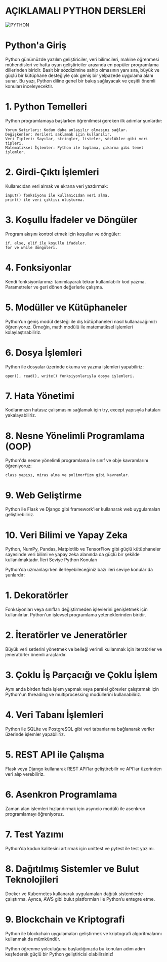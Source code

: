 # AÇIKLAMALI PYTHON DERSLERİ
![PYTHON ](https://github.com/user-attachments/assets/a6d8d43c-1836-41e4-9c63-435009ddfa28)

# Python'a Giriş

Python günümüzde yazılım geliştiriciler, veri bilimcileri, makine öğrenmesi mühendisleri ve hatta oyun geliştiriciler arasında en popüler programlama dillerinden biridir. Basit bir sözdizimine sahip olmasının yanı sıra, büyük ve güçlü bir kütüphane desteğiyle çok geniş bir yelpazede uygulama alanı sunar. Bu yazı, Python diline genel bir bakış sağlayacak ve çeşitli önemli konuları inceleyecektir.
# 1. Python Temelleri

Python programlamaya başlarken öğrenilmesi gereken ilk adımlar şunlardır:

    Yorum Satırları: Kodun daha anlaşılır olmasını sağlar.
    Değişkenler: Verileri saklamak için kullanılır.
    Veri Tipleri: Sayılar, stringler, listeler, sözlükler gibi veri tipleri.
    Matematiksel İşlemler: Python ile toplama, çıkarma gibi temel işlemler.

# 2. Girdi-Çıktı İşlemleri

Kullanıcıdan veri almak ve ekrana veri yazdırmak:

    input() fonksiyonu ile kullanıcıdan veri alma.
    print() ile veri çıktısı oluşturma.

# 3. Koşullu İfadeler ve Döngüler

Program akışını kontrol etmek için koşullar ve döngüler:

    if, else, elif ile koşullu ifadeler.
    for ve while döngüleri.

# 4. Fonksiyonlar

Kendi fonksiyonlarımızı tanımlayarak tekrar kullanılabilir kod yazma. Parametreler ve geri dönen değerlerle çalışma.
# 5. Modüller ve Kütüphaneler

Python’un geniş modül desteği ile dış kütüphaneleri nasıl kullanacağımızı öğreniyoruz. Örneğin, math modülü ile matematiksel işlemleri kolaylaştırabiliriz.
# 6. Dosya İşlemleri

Python ile dosyalar üzerinde okuma ve yazma işlemleri yapabiliriz:

    open(), read(), write() fonksiyonlarıyla dosya işlemleri.

# 7. Hata Yönetimi

Kodlarımızın hatasız çalışmasını sağlamak için try, except yapısıyla hataları yakalayabiliriz.
# 8. Nesne Yönelimli Programlama (OOP)

Python'da nesne yönelimli programlama ile sınıf ve obje kavramlarını öğreniyoruz:

    class yapısı, miras alma ve polimorfizm gibi kavramlar.

# 9. Web Geliştirme

Python ile Flask ve Django gibi framework'ler kullanarak web uygulamaları geliştirebiliriz.
# 10. Veri Bilimi ve Yapay Zeka

Python, NumPy, Pandas, Matplotlib ve TensorFlow gibi güçlü kütüphaneler sayesinde veri bilimi ve yapay zeka alanında da güçlü bir şekilde kullanılmaktadır.
İleri Seviye Python Konuları

Python’da uzmanlaşırken ilerleyebileceğiniz bazı ileri seviye konular da şunlardır:
# 1. Dekoratörler

Fonksiyonları veya sınıfları değiştirmeden işlevlerini genişletmek için kullanılırlar. Python'un işlevsel programlama yeteneklerinden biridir.
# 2. İteratörler ve Jeneratörler

Büyük veri setlerini yönetmek ve belleği verimli kullanmak için iteratörler ve jeneratörler önemli araçlardır.
# 3. Çoklu İş Parçacığı ve Çoklu İşlem

Aynı anda birden fazla işlem yapmak veya paralel görevler çalıştırmak için Python'un threading ve multiprocessing modüllerini kullanabiliriz.
# 4. Veri Tabanı İşlemleri

Python ile SQLite ve PostgreSQL gibi veri tabanlarına bağlanarak veriler üzerinde işlemler yapabiliriz.
# 5. REST API ile Çalışma

Flask veya Django kullanarak REST API'lar geliştirebilir ve API’lar üzerinden veri alıp verebiliriz.
# 6. Asenkron Programlama

Zaman alan işlemleri hızlandırmak için asyncio modülü ile asenkron programlamayı öğreniyoruz.
# 7. Test Yazımı

Python’da kodun kalitesini artırmak için unittest ve pytest ile test yazımı.
# 8. Dağıtılmış Sistemler ve Bulut Teknolojileri

Docker ve Kubernetes kullanarak uygulamaları dağıtık sistemlerde çalıştırma. Ayrıca, AWS gibi bulut platformları ile Python’u entegre etme.
# 9. Blockchain ve Kriptografi

Python ile blockchain uygulamaları geliştirmek ve kriptografi algoritmalarını kullanmak da mümkündür.

Python öğrenme yolculuğuna başladığınızda bu konuları adım adım keşfederek güçlü bir Python geliştiricisi olabilirsiniz!



